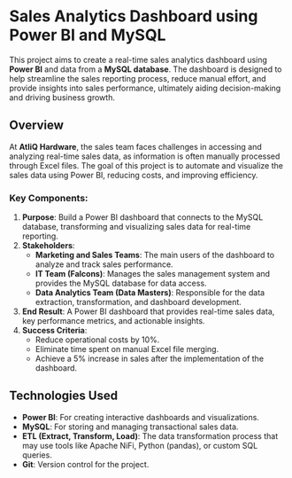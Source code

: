 # Sales Analytics Dashboard using Power BI and MySQL

This project aims to create a real-time sales analytics dashboard using **Power BI** and data from a **MySQL database**. The dashboard is designed to help streamline the sales reporting process, reduce manual effort, and provide insights into sales performance, ultimately aiding decision-making and driving business growth.

## Overview

At **AtliQ Hardware**, the sales team faces challenges in accessing and analyzing real-time sales data, as information is often manually processed through Excel files. The goal of this project is to automate and visualize the sales data using Power BI, reducing costs, and improving efficiency.

### Key Components:
1. **Purpose**: Build a Power BI dashboard that connects to the MySQL database, transforming and visualizing sales data for real-time reporting.
2. **Stakeholders**:
   - **Marketing and Sales Teams**: The main users of the dashboard to analyze and track sales performance.
   - **IT Team (Falcons)**: Manages the sales management system and provides the MySQL database for data access.
   - **Data Analytics Team (Data Masters)**: Responsible for the data extraction, transformation, and dashboard development.
3. **End Result**: A Power BI dashboard that provides real-time sales data, key performance metrics, and actionable insights.
4. **Success Criteria**:
   - Reduce operational costs by 10%.
   - Eliminate time spent on manual Excel file merging.
   - Achieve a 5% increase in sales after the implementation of the dashboard.

## Technologies Used

- **Power BI**: For creating interactive dashboards and visualizations.
- **MySQL**: For storing and managing transactional sales data.
- **ETL (Extract, Transform, Load)**: The data transformation process that may use tools like Apache NiFi, Python (pandas), or custom SQL queries.
- **Git**: Version control for the project.


